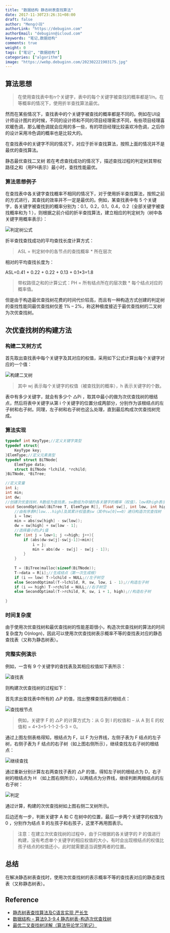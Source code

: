 ```yaml
---
title: "数据结构 静态树表查找算法"
date: 2017-11-30T23:26:31+08:00
draft: false
author: "Meng小羽"
authorLink: "https://debuginn.com"
authorEmail: "debuginn@icloud.com"
keywords: "笔记,数据结构"
comments: true
weight: 0
tags: ["笔记", "数据结构"]
categories: ["algorithm"]
image: "https://webp.debuginn.com/202302221903175.jpg"
---
```


## 算法思想

> 在使用查找表中有n个关键字，表中的每个关键字被查找的概率都是1/n。在等概率的情况下，使用折半查找算法最优。

然而在某些情况下，查找表中的个关键字被查找的概率都是不同的。例如在UI设计师设计图片的时候，不同的设计师和不同的项目经理需求不同，有些项目经理喜欢暖色调，那么暖色调就会应用的多一些，有的项目经理比较喜欢冷色调，之后你的设计采用冷色调的概率也是比较大的。

在查找表中的关键字不同的情况下，对应于折半查找算法，按照上面的情况并不是最优的查找算法。

静态最优查找二叉树 若在考虑查找成功的情况下，描述查找过程的判定树其带权路径之和（用PH表示）最小时，查找性能最优。

### 算法思想例子

在查找表中各关键字查找概率不相同的情况下，对于使用折半查找算法，按照之前的方式进行，其查找的效率并不一定是最优的。例如，某查找表中有 5 个关键字，各关键字被查找到的概率分别为：0.1，0.2，0.1，0.4，0.2（全部关键字被查找概率和为 1 ），则根据之前介绍的折半查找算法，建立相应的判定树为（树中各关键字用概率表示）：

![判定树公式](https://webp.debuginn.com/202304132328870.png)

折半查找查找成功的平均查找长度计算方式：

> ASL = 判定树中的各节点的查找概率 * 所在层次

相对的平均查找长度为：

ASL=0.41 + 0.22 + 0.22 + 0.13 + 0.1*3=1.8

> 带权路径之和的计算公式：PH = 所有结点所在的层次数 * 每个结点对应的概率值。

但是由于构造最优查找树花费的时间代价较高，而且有一种构造方式创建的判定树的查找性能同最优查找树仅差 1% – 2%，称这种极度接近于最优查找树的二叉树为次优查找树。

## 次优查找树的构建方法

### 构建二叉树方式

首先取出查找表中每个关键字及其对应的权值，采用如下公式计算出每个关键字对应的一个值：

![构建二叉树](https://webp.debuginn.com/202304132329596.png)

> 其中 wj 表示每个关键字的权值（被查找到的概率），h 表示关键字的个数。

表中有多少关键字，就会有多少个 △Pi ，取其中最小的做为次优查找树的根结点，然后将表中关键字从第 i 个关键字的位置分成两部分，分别作为该根结点的左子树和右子树。同理，左子树和右子树也这么处理，直到最后构成次优查找树完成。

### 算法实现

```c
typedef int KeyType;//定义关键字类型
typedef struct{
    KeyType key;
}ElemType;//定义元素类型
typedef struct BiTNode{
    ElemType data;
    struct BiTNode *lchild, *rchild;
}BiTNode, *BiTree;

//定义变量
int i;
int min;
int dw;
//创建次优查找树，R数组为查找表，sw数组为存储的各关键字的概率（权值），low和high表示的sw数组中的权值的范围
void SecondOptimal(BiTree T, ElemType R[], float sw[], int low, int high){
    //由有序表R[low...high]及其累计权值表sw（其中sw[0]==0）递归构造次优查找树
    i = low;
    min = abs(sw[high] - sw[low]);
    dw = sw[high] + sw[low - 1];
    //选择最小的△Pi值
    for (int j = low+1; j <=high; j++){
        if (abs(dw-sw[j]-sw[j-1])<min){
            i = j;
            min = abs(dw - sw[j] - sw[j - 1]);
        }
    }
   
    T = (BiTree)malloc(sizeof(BiTNode));
    T->data = R[i];//生成结点（第一次生成根）
    if (i == low) T->lchild = NULL;//左子树空
    else SecondOptimal(T->lchild, R, sw, low, i - 1);//构造左子树
    if (i == high) T->rchild = NULL;//右子树空
    else SecondOptimal(T->rchild, R, sw, i + 1, high);//构造右子树
   
}
```

### 时间复杂度

由于使用次优查找树和最优查找树的性能差距很小，构造次优查找树的算法的时间复杂度为 O(nlogn)，因此可以使用次优查找树表示概率不等的查找表对应的静态查找表（又称为静态树表）。

### 完整实例演示

例如，一含有 9 个关键字的查找表及其相应权值如下表所示：

![查找表](https://webp.debuginn.com/202304132330104.png)

则构建次优查找树的过程如下：

首先求出查找表中所有的 △P 的值，找出整棵查找表的根结点：

![查找根节点](https://webp.debuginn.com/202304132331426.png)

> 例如，关键字 F 的 △P 的计算方式为：从 G 到 I 的权值和 – 从 A 到 E 的权值和 = 4+3+5-1-1-2-5-3 = 0。

通过上图左侧表格得知，根结点为 F，以 F 为分界线，左侧子表为 F 结点的左子树，右侧子表为 F 结点的右子树（如上图右侧所示），继续查找左右子树的根结点：

![继续查找](https://webp.debuginn.com/202304132331288.png)

通过重新分别计算左右两查找子表的 △P 的值，得知左子树的根结点为 D，右子树的根结点为 H （如上图右侧所示），以两结点为分界线，继续判断两根结点的左右子树：

![判定](https://webp.debuginn.com/202304132332976.png)

通过计算，构建的次优查找树如上图右侧二叉树所示。

后边还有一步，判断关键字 A 和 C 在树中的位置，最后一步两个关键字的权值为 0 ，分别作为结点 B 的左孩子和右孩子，这里不再用图表示。

> 注意：在建立次优查找树的过程中，由于只根据的各关键字的 P 的值进行构建，没有考虑单个关键字的相应权值的大小，有时会出现根结点的权值比孩子结点的权值还小，此时就需要适当调整两者的位置。

## 总结

在解决静态树表查找时，使用次优查找树的表示概率不等的查找表对应的静态查找表（又称静态树表）。

## Reference

- [静态树表查找算法及C语言实现 严长生](http://data.biancheng.net/view/57.html)
- [数据结构 – 算法9.3-9.4 静态树表-构造次优查找树](http://blog.csdn.net/Vit_rose/article/details/52782189)
- [最优二叉查找树详解（算法导论学习笔记）](http://blog.csdn.net/say_c_box/article/details/72909925)